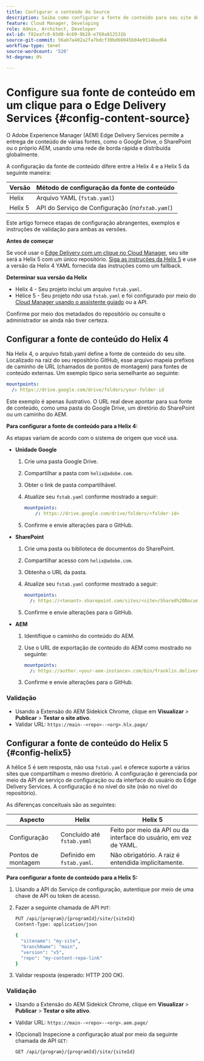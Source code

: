 ```yaml
---
title: Configurar o conteúdo do Source
description: Saiba como configurar a fonte de conteúdo para seu site do Edge Delivery usando fstab.yaml no Helix 4 ou o assistente guiado no Cloud Manager (ou a API de Serviço de configuração) no Helix 5.
feature: Cloud Manager, Developing
role: Admin, Architect, Developer
exl-id: f82eafc0-03d0-4c69-9b28-e769a012531b
source-git-commit: 56ab7a402a2fa7bdcf30bd66045b04e9314bed64
workflow-type: tm+mt
source-wordcount: '520'
ht-degree: 0%

---
```


# Configure sua fonte de conteúdo em um clique para o Edge Delivery Services {#config-content-source}

O Adobe Experience Manager (AEM) Edge Delivery Services permite a entrega de conteúdo de várias fontes, como o Google Drive, o SharePoint ou o próprio AEM, usando uma rede de borda rápida e distribuída globalmente.

A configuração da fonte de conteúdo difere entre a Helix 4 e a Helix 5 da seguinte maneira:

| Versão | Método de configuração da fonte de conteúdo |
| --- | --- |
| Helix | Arquivo YAML (`fstab.yaml`) |
| Helix 5 | API do Serviço de Configuração (*no`fstab.yaml`*) |

Este artigo fornece etapas de configuração abrangentes, exemplos e instruções de validação para ambas as versões.

**Antes de começar**

Se você usar o [Edge Delivery com um clique no Cloud Manager](/help/implementing/cloud-manager/edge-delivery/create-edge-delivery-site.md##one-click-edge-delivery-site), seu site será a Helix 5 com um único repositório. [Siga as instruções da Helix 5](#config-helix5) e use a versão da Helix 4 YAML fornecida das instruções como um fallback.

**Determinar sua versão da Helix**

* Helix 4 - Seu projeto inclui um arquivo `fstab.yaml`.
* Hélice 5 - Seu projeto *não* usa `fstab.yaml` e foi configurado por meio do [Cloud Manager usando o assistente guiado](/help/implementing/cloud-manager/edge-delivery/add-edge-delivery-site.md) ou a API.

Confirme por meio dos metadados do repositório ou consulte o administrador se ainda não tiver certeza.

## Configurar a fonte de conteúdo do Helix 4

Na Helix 4, o arquivo fstab.yaml define a fonte de conteúdo do seu site. Localizado na raiz do seu repositório GitHub, esse arquivo mapeia prefixos de caminho de URL (chamados de pontos de montagem) para fontes de conteúdo externas. Um exemplo típico seria semelhante ao seguinte:

```yaml
mountpoints:
  /: https://drive.google.com/drive/folders/your-folder-id
```

Este exemplo é apenas ilustrativo. O URL real deve apontar para sua fonte de conteúdo, como uma pasta do Google Drive, um diretório do SharePoint ou um caminho do AEM.

**Para configurar a fonte de conteúdo para a Helix 4:**

As etapas variam de acordo com o sistema de origem que você usa.

* **Unidade Google**

   1. Crie uma pasta Google Drive.
   1. Compartilhar a pasta com `helix@adobe.com`.
   1. Obter o link de pasta compartilhável.
   1. Atualize seu `fstab.yaml` conforme mostrado a seguir:

      ```yaml
      mountpoints: 
          /: https://drive.google.com/drive/folders/<folder-id>
      ```

   1. Confirme e envie alterações para o GitHub.

* **SharePoint**

   1. Crie uma pasta ou biblioteca de documentos do SharePoint.
   1. Compartilhar acesso com `helix@adobe.com`.
   1. Obtenha o URL da pasta.
   1. Atualize seu `fstab.yaml` conforme mostrado a seguir:

      ```yaml
      mountpoints:
        /: https://<tenant>.sharepoint.com/sites/<site>/Shared%20Documents/<folder>
      ```

   1. Confirme e envie alterações para o GitHub.

* **AEM**

   1. Identifique o caminho do conteúdo do AEM.
   1. Use o URL de exportação de conteúdo do AEM como mostrado no seguinte:

      ```yaml
      mountpoints:
        /: https://author.<your-aem-instance>.com/bin/franklin.delivery/<org>/<repo>/main
      ```

   1. Confirme e envie alterações para o GitHub.

### Validação

* Usando a Extensão do AEM Sidekick Chrome, clique em **Visualizar** > **Publicar** > **Testar o site ativo**.
* Validar URL: `https://main--<repo>--<org>.hlx.page/`

## Configurar a fonte de conteúdo do Helix 5 {#config-helix5}

A hélice 5 é sem resposta, não usa `fstab.yaml` e oferece suporte a vários sites que compartilham o mesmo diretório. A configuração é gerenciada por meio da API de serviço de configuração ou da interface do usuário do Edge Delivery Services. A configuração é no nível do site (não no nível do repositório).

As diferenças conceituais são as seguintes:

| Aspecto | Helix | Helix 5 |
| --- | --- | --- |
| Configuração | Concluído até `fstab.yaml` | Feito por meio da API ou da interface do usuário, em vez de YAML. |
| Pontos de montagem | Definido em `fstab.yaml`. | Não obrigatório. A raiz é entendida implicitamente. |

**Para configurar a fonte de conteúdo para a Helix 5:**

1. Usando a API do Serviço de configuração, autentique por meio de uma chave de API ou token de acesso.
1. Fazer a seguinte chamada de API `PUT`:

   ```bash {.line-numbering}
   PUT /api/{program}/{programId}/site/{siteId}
   Content-Type: application/json
   
   {
     "sitename": "my-site",
     "branchName": "main",
     "version": "v5",
     "repo": "my-content-repo-link"
   }
   ```

1. Validar resposta (esperado: HTTP 200 OK).

### Validação

* Usando a Extensão do AEM Sidekick Chrome, clique em **Visualizar** > **Publicar** > **Testar o site ativo**.
* Validar URL: `https://main--<repo>--<org>.aem.page/`
* (Opcional) Inspecione a configuração atual por meio da seguinte chamada de API `GET`:

  ```bash
  GET /api/{program}/{programId}/site/{siteId}
  ```
